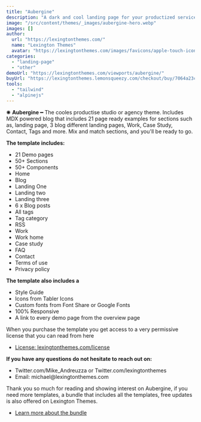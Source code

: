```yaml
---
title: "Aubergine"
description: "A dark and cool landing page for your productized service."
image: "/src/content/themes/_images/aubergine-hero.webp"
images: []
author:
  url: "https://lexingtonthemes.com/"
  name: "Lexington Themes"
  avatar: "https://lexingtonthemes.com/images/favicons/apple-touch-icon.png"
categories:
  - "landing-page"
  - "other"
demoUrl: "https://lexingtonthemes.com/viewports/aubergine/"
buyUrl: "https://lexingtonthemes.lemonsqueezy.com/checkout/buy/7064a23c-2b0a-45a4-8e4a-8a9227ee8b0c"
tools:
  - "tailwind"
  - "alpinejs"
---
```


<p>✺&nbsp;<strong>Aubergine&nbsp;</strong>━ The cooles productise studio or agency theme. Includes MDX powered blog that includes 21 page ready examples for sections such as, landing page, 3 blog different landing pages, Work, Case Study, Contact, Tags and more. Mix and match sections, and you'll be ready to go.</p>
<p><strong>The template includes:</strong></p>
<ul>
 <li><span style="color: var(--tw-prose-bold);">21 Demo pages</span></li>
  <li><span style="color: var(--tw-prose-bold);">50+ Sections</span></li>
  <li><span style="color: var(--tw-prose-bold);">50+ Components</span></li>

<li>Home</li>
<li>Blog</li>
<li>Landing One</li>
<li>Landing two</li>
<li>Landing three</li>
<li>6 x Blog posts</li>
<li>All tags</li>
<li>Tag category</li>
<li>RSS</li>
<li>Work</li>
<li>Work home</li>
<li>Case study</li>
<li>FAQ</li>
<li>Contact</li>
<li>Terms of use</li>
<li>Privacy policy</li>
</ul>
<p><strong>The template also includes a</strong></p>
<ul>
  <li>Style Guide</li>
  <li>Icons from Tabler Icons</li>
  <li>Custom fonts from Font Share or Google Fonts</li>
  <li>100%&nbsp;Responsive</li>
  <li>A link to every demo page from the overview page</li>
</ul>
<p>When you purchase the template you get access to a very permissive license that you can read from here</p>
<ul>
  <li><a href="https://lexingtonthemes.com/license/" rel="noopener noreferrer" target="_blank">License: lexingtonthemes.com/license</a></li>
</ul>
<p><strong>If you have any questions do not hesitate to reach out on:</strong></p>
<ul>
  <li>Twitter.com/Mike_Andreuzza or&nbsp;Twitter.com/lexingtonthemes</li>
  <li>Email: michael@lexingtonthemes.com</li>
</ul>
<p>Thank you so much for reading and showing interest on Aubergine, if you need more templates, a bundle that includes all the templates, free updates is also offered on Lexington Themes.&nbsp;</p>
<ul>
  <li><a href="https://lexingtonthemes.com/pricing/" rel="noopener noreferrer" target="_blank">Learn more about the bundle</a></li>
</ul>
